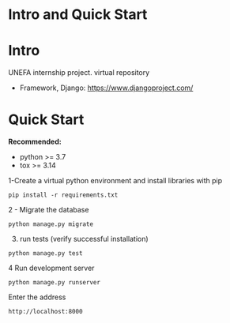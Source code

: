 Intro and Quick Start
=====

Intro
=====

UNEFA internship project. virtual repository
    
* Framework, Django: https://www.djangoproject.com/


Quick Start
===========


**Recommended:**

* python >= 3.7
* tox >= 3.14

1-Create a virtual python environment and install libraries with pip

```
pip install -r requirements.txt
```

2 - Migrate the database

```
python manage.py migrate
```

3. run tests (verify successful installation)
```
python manage.py test
```

4 Run development server

```
python manage.py runserver
```

Enter the address

```
http://localhost:8000
```
